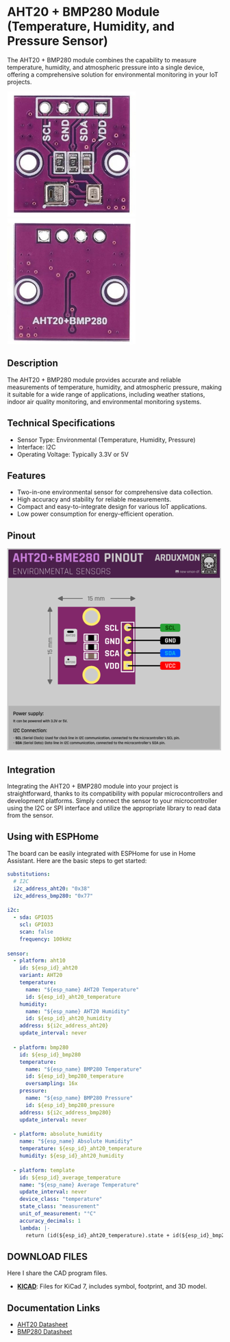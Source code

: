 # AHT20 + BMP280 Module (Temperature, Humidity, and Pressure Sensor)

The AHT20 + BMP280 module combines the capability to measure temperature, humidity, and atmospheric pressure into a single device, offering a comprehensive solution for environmental monitoring in your IoT projects.


[<img src="pictures/AHT20+BMP280-front.jpg" width="300" alt="Front"/>](pictures/AHT20+BMP280-front.jpg)
[<img src="pictures/AHT20+BMP280-back.jpg" width="300" alt="Back"/>](pictures/AHT20+BMP280-back.jpg)


## Description
The AHT20 + BMP280 module provides accurate and reliable measurements of temperature, humidity, and atmospheric pressure, making it suitable for a wide range of applications, including weather stations, indoor air quality monitoring, and environmental monitoring systems.

## Technical Specifications
- Sensor Type: Environmental (Temperature, Humidity, Pressure)
- Interface: I2C
- Operating Voltage: Typically 3.3V or 5V

## Features
- Two-in-one environmental sensor for comprehensive data collection.
- High accuracy and stability for reliable measurements.
- Compact and easy-to-integrate design for various IoT applications.
- Low power consumption for energy-efficient operation.

## Pinout
[<img src="schemas/AHT20-BMP280-Pinout.png" width="500" alt="Pinout"/>](schemas/AHT20-BMP280-Pinout.png)

## Integration
Integrating the AHT20 + BMP280 module into your project is straightforward, thanks to its compatibility with popular microcontrollers and development platforms. Simply connect the sensor to your microcontroller using the I2C or SPI interface and utilize the appropriate library to read data from the sensor.

## Using with ESPHome
The board can be easily integrated with ESPHome for use in Home Assistant. Here are the basic steps to get started:

```yaml
substitutions:
  # I2C
  i2c_address_aht20: "0x38"
  i2c_address_bmp280: "0x77"
  
i2c:
  - sda: GPIO35  
    scl: GPIO33
    scan: false
    frequency: 100kHz

sensor:
  - platform: aht10
    id: ${esp_id}_aht20
    variant: AHT20
    temperature:
      name: "${esp_name} AHT20 Temperature"
      id: ${esp_id}_aht20_temperature
    humidity:
      name: "${esp_name} AHT20 Humidity"
      id: ${esp_id}_aht20_humidity
    address: ${i2c_address_aht20}
    update_interval: never

  - platform: bmp280
    id: ${esp_id}_bmp280
    temperature:
      name: "${esp_name} BMP280 Temperature"
      id: ${esp_id}_bmp280_temperature
      oversampling: 16x
    pressure:
      name: "${esp_name} BMP280 Pressure"
      id: ${esp_id}_bmp280_pressure
    address: ${i2c_address_bmp280}
    update_interval: never

  - platform: absolute_humidity
    name: "${esp_name} Absolute Humidity"
    temperature: ${esp_id}_aht20_temperature
    humidity: ${esp_id}_aht20_humidity

  - platform: template
    id: ${esp_id}_average_temperature
    name: "${esp_name} Average Temperature"
    update_interval: never
    device_class: "temperature"
    state_class: "measurement"
    unit_of_measurement: "°C"
    accuracy_decimals: 1
    lambda: |-
      return (id(${esp_id}_aht20_temperature).state + id(${esp_id}_bmp280_temperature).state) / 2.0;

```

## DOWNLOAD FILES
Here I share the CAD program files.
- [**KICAD**](downloads/KICAD-AHT20+BMP280.zip): Files for KiCad 7, includes symbol, footprint, and 3D model.

## Documentation Links
- [AHT20 Datasheet](pdf/AHT20-datasheet.pdf)
- [BMP280 Datasheet](pdf/BMP280-datasheet.pdf)

